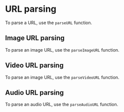 # URL parsing

To parse a URL, use the `parseURL` function.

## Image URL parsing

To parse an image URL, use the `parseImageURL` function.

## Video URL parsing

To parse an image URL, use the `parseVideoURL` function.

## Audio URL parsing

To parse an audio URL, use the `parseAudioURL` function.
